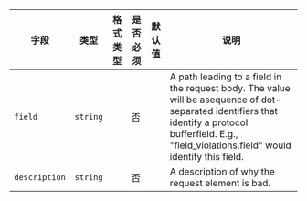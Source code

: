 | 字段 | 类型 | 格式类型 | 是否必须 | 默认值 | 说明 |
|---|---|---|---|---|---|
| `field` | `string` |  | 否 |  | A path leading to a field in the request body. The value will be asequence of dot-separated identifiers that identify a protocol bufferfield. E.g., "field_violations.field" would identify this field. |
| `description` | `string` |  | 否 |  | A description of why the request element is bad. |
